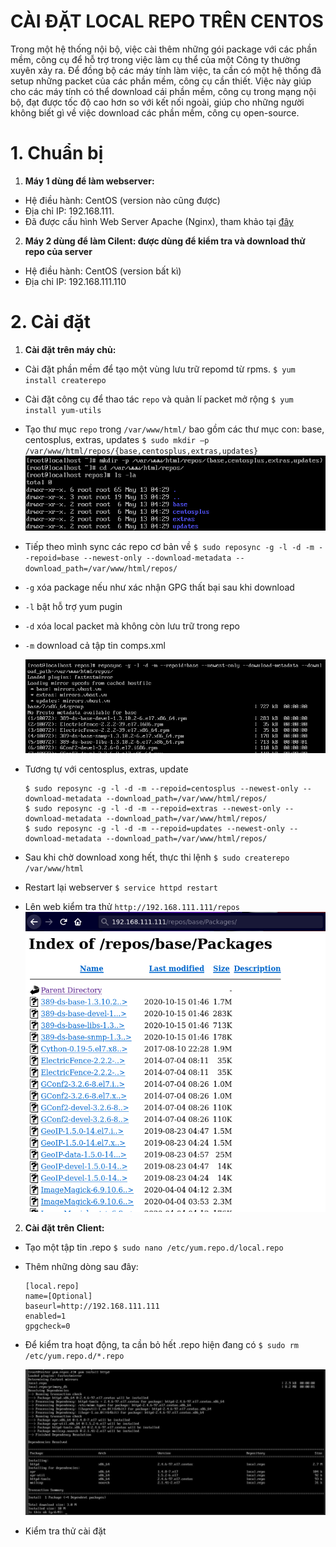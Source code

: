 #  CÀI ĐẶT LOCAL REPO TRÊN CENTOS

Trong một hệ thống nội bộ, việc cài thêm những gói package với các phần mềm, công cụ để hỗ trợ trong việc làm cụ thể của một Công ty thường xuyên xảy ra. Để đồng bộ các máy tính làm việc, ta cần có một hệ thống đã setup những packet của các phần mềm, công cụ cần thiết. Việc này giúp cho các máy tính có thể download cái phần mềm, công cụ trong mạng nội bộ, đạt được tốc độ cao hơn so với kết nối ngoài, giúp cho những người không biết gì về việc download các phần mềm, công cụ open-source.

# 1. Chuẩn bị

1. **Máy 1 dùng để làm webserver:** 
- Hệ điều hành: CentOS (version nào cũng được)
- Địa chỉ IP: 192.168.111.
- Đã được cấu hình Web Server Apache (Nginx), tham khảo tại <a href='https://blog.vietnix.vn/zero2hero-5-cai-dat-va-cau-hinh-web-server-apache.html'>đây</a>
  
2. **Máy 2 dùng để làm Cilent: được dùng để kiểm tra và download thử repo của server**
- Hệ điều hành: CentOS (version bất kì)
- Địa chỉ IP: 192.168.111.110

# 2. Cài đặt

1. **Cài đặt trên máy chủ:**

- Cài đặt phần mềm để tạo một vùng lưu trữ repomd từ rpms.
`$ yum install createrepo` 

- Cài đặt công cụ để thao tác `repo` và quản lí packet mở rộng
`$ yum install yum-utils`

- Tạo thư mục `repo` trong `/var/www/html/` bao gồm các thư mục con: base, centosplus, extras, updates
`$ sudo mkdir –p /var/www/html/repos/{base,centosplus,extras,updates}`
![mkdir repos](images/repo/mkdir.png)

- Tiếp theo mình sync các repo cơ bản về
`$ sudo reposync -g -l -d -m --repoid=base --newest-only --download-metadata --download_path=/var/www/html/repos/`
* `-g` xóa package nếu như xác nhận GPG thất bại sau khi download
* `-l` bật hỗ trợ yum pugin
* `-d` xóa local packet mà không còn lưu trữ trong repo
* `-m` download cả tập tin comps.xml

    ![base sync](images/repo/base_repo.png)

- Tương tự với centosplus, extras, update
    ```
    $ sudo reposync -g -l -d -m --repoid=centosplus --newest-only --download-metadata --download_path=/var/www/html/repos/
    $ sudo reposync -g -l -d -m --repoid=extras --newest-only --download-metadata --download_path=/var/www/html/repos/
    $ sudo reposync -g -l -d -m --repoid=updates --newest-only --download-metadata --download_path=/var/www/html/repos/  
    ``` 

- Sau khi chờ download xong hết, thực thi lệnh
`$ sudo createrepo /var/www/html`

- Restart lại webserver
`$ service httpd restart`
- Lên web kiểm tra thử `http://192.168.111.111/repos`
    ![log web server](images/repo/werepo2.png)

2. **Cài đặt trên Client:**

- Tạo một tập tin .repo
`$ sudo nano /etc/yum.repo.d/local.repo`

- Thêm những dòng sau đây:

    ```
    [local.repo]
    name=[Optional]
    baseurl=http://192.168.111.111
    enabled=1
    gpgcheck=0
    ```
- Để kiểm tra hoạt động, ta cần bỏ hết .repo hiện đang có
`$ sudo rm /etc/yum.repo.d/*.repo`

    ![install](images/repo/install.jpg)
- Kiểm tra thử cài đặt